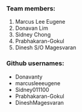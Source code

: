 ### Team members:
1. Marcus Lee Eugene
2. Donavan Lim
3. Sidney Chong
4. Prabhakaran-Gokul
5. Dinesh S/O Magesvaran

### Github usernames:
- Donavanty
- marcusleeeugene
- Sidney011100
- Prabhakaran-Gokul
- DineshMagesvaran
